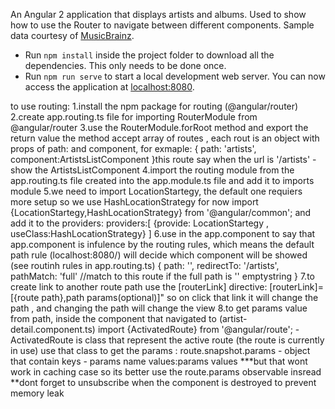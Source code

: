 
An Angular 2 application that displays artists and albums.
Used to show how to use the Router to navigate between different components.
Sample data courtesy of [MusicBrainz](https://musicbrainz.org/).

* Run `npm install` inside the project folder to download all the dependencies. This only needs to be done once.
* Run `npm run serve` to start a local development web server. You can now access the application at [localhost:8080](http://localhost:8080/).

to use routing:
1.install the npm package for routing (@angular/router)
2.create app.routing.ts file for importing RouterModule from @angular/router
3.use the RouterModule.forRoot method and export the return value 
the method accept array of routes , each rout is an object
with props of path: and component, for exmaple:
{
    path: 'artists',
    component:ArtistsListComponent
}this route say when the url is '/artists' - show the ArtistsListComponent
4.import the routing module from the app.routing.ts file created into the app.module.ts file
and add it to imports module
5.we need to import LocationStartegy, the default one requiers more setup so
we use HashLocationStrategy for now
import {LocationStartegy,HashLocationStrategy} from '@angular/common';
and add it to the providers:
providers:[
    {provide: LocationStartegy , useClass:HashLocationStrategy}
]
6.use <router-outlet></router-outlet> in the app.component to say that app.component
is infulence by the routing rules, which means the default path rule (localhost:8080/) will
decide which component will be showed (see routinh rules in app.routing.ts)
{
    path: '',
    redirectTo: '/artists',
    pathMatch: 'full' //match to this route if the full path is '' emptystring
  }
7.to create link to another route path use the [routerLink] directive:
[routerLink]=[{route path},path params(optional)]" so on click that link it will change the path , and changing the path will change the view
8.to get params value from path, inside the component that navigated to (artist-detail.component.ts)
import {ActivatedRoute} from '@angular/route'; - ActivatedRoute is class that represent the active route
(the route is currently in use)
use that class to get the params : route.snapshot.params - object that contain keys - params name values:params values
***but that wont work in caching case so its better use the route.params observable insread
**dont forget to unsubscribe when the component is destroyed to prevent memory leak
